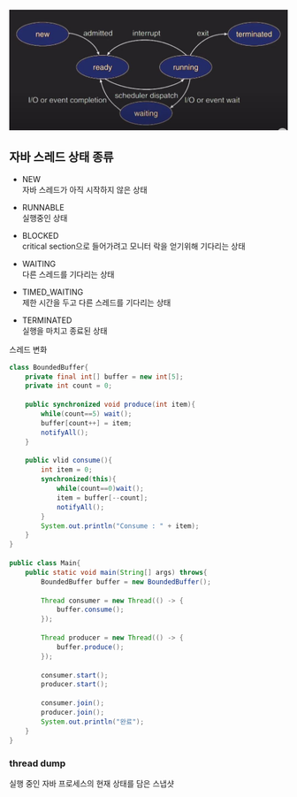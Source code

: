 ![os_process](images/os_process.JPG)

## 자바 스레드 상태 종류
- NEW  
자바 스레드가 아직 시작하지 않은 상태

- RUNNABLE  
실행중인 상태

- BLOCKED  
critical section으로 들어가려고 모니터 락을 얻기위해 기다리는 상태

- WAITING  
다른 스레드를 기다리는 상태

- TIMED_WAITING  
제한 시간을 두고 다른 스레드를 기다리는 상태 

- TERMINATED  
실행을 마치고 종료된 상태


스레드 변화
```java
class BoundedBuffer{
    private final int[] buffer = new int[5];
    private int count = 0;

    public synchronized void produce(int item){
        while(count==5) wait();
        buffer[count++] = item;
        notifyAll();
    }

    public vlid consume(){
        int item = 0;
        synchronized(this){
            while(count==0)wait();
            item = buffer[--count];
            notifyAll();
        }
        System.out.println("Consume : " + item);
    }
}

public class Main{
    public static void main(String[] args) throws{
        BoundedBuffer buffer = new BoundedBuffer();

        Thread consumer = new Thread(() -> {
            buffer.consume();
        });

        Thread producer = new Thread(() -> {
            buffer.produce();
        });

        consumer.start();
        producer.start();

        consumer.join();
        producer.join();
        System.out.println("완료");
    }
}

```



### thread dump
실행 중인 자바 프로세스의 현재 상태를 담은 스냅샷
